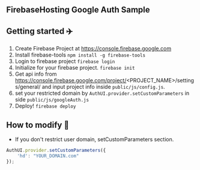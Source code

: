 ## FirebaseHosting Google Auth Sample

## Getting started ✈️

1. Create Firebase Project at https://console.firebase.google.com
1. Install firebase-tools `npm install -g firebase-tools`
1. Login to firebase project `firebase login`
1. Initialize for your firebase project. `firebase init`
1. Get api info from https://console.firebase.google.com/project/<PROJECT_NAME>/settings/general/ and input project info inside `public/js/config.js`.
1. set your restricted domain by `AuthUI.provider.setCustomParameters` in side `public/js/googleAuth.js`
1. Deploy! `firebase deploy`

## How to modify 📝

* If you don't restrict user domain, setCustomParameters section.
```javascript
AuthUI.provider.setCustomParameters({
    'hd': "YOUR_DOMAIN.com"
});
```
